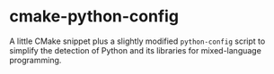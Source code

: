 # cmake-python-config
A little CMake snippet plus a slightly modified `python-config` script to simplify the detection of Python and its libraries for mixed-language programming.
